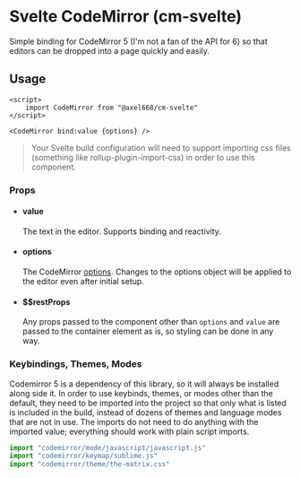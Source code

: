 # Svelte CodeMirror (cm-svelte)

Simple binding for CodeMirror 5 (I'm not a fan of the API for 6) so that
editors can be dropped into a page quickly and easily.

## Usage
```svelte
<script>
    import CodeMirror from "@axel668/cm-svelte"
</script>

<CodeMirror bind:value {options} />
```
> Your Svelte build configuration will need to support importing css files
> (something like rollup-plugin-import-css) in order to use this component.

### Props
- #### value
    The text in the editor. Supports binding and reactivity.
- #### options
    The CodeMirror [options](https://codemirror.net/5/doc/manual.html#config).
    Changes to the options object will be applied to the editor even after
    initial setup.
- #### $$restProps
    Any props passed to the component other than `options` and `value` are
    passed to the container element as is, so styling can be done in any way.

### Keybindings, Themes, Modes
Codemirror 5 is a dependency of this library, so it will always be installed
along side it. In order to use keybinds, themes, or modes other than the
default, they need to be imported into the project so that only what is listed
is included in the build, instead of dozens of themes and language modes that
are not in use. The imports do not need to do anything with the imported value;
everything should work with plain script imports.

```js
import "codemirror/mode/javascript/javascript.js"
import "codemirror/keymap/sublime.js"
import "codemirror/theme/the-matrix.css"
```
